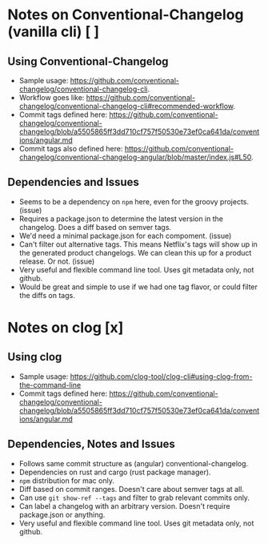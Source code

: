 Notes on Conventional-Changelog (vanilla cli) [ ]
=============================================

Using Conventional-Changelog
----------------------------

* Sample usage: https://github.com/conventional-changelog/conventional-changelog-cli.
* Workflow goes like: https://github.com/conventional-changelog/conventional-changelog-cli#recommended-workflow.
* Commit tags defined here: https://github.com/conventional-changelog/conventional-changelog/blob/a5505865ff3dd710cf757f50530e73ef0ca641da/conventions/angular.md
* Commit tags also defined here: https://github.com/conventional-changelog/conventional-changelog-angular/blob/master/index.js#L50.

Dependencies and Issues
-----------------------

* Seems to be a dependency on `npm` here, even for the groovy projects. (issue)
* Requires a package.json to determine the latest version in the changelog. Does a diff based on semver tags.
* We'd need a minimal package.json for each compoment. (issue)
* Can't filter out alternative tags. This means Netflix's tags will show up in the generated product changelogs. We can clean this up for a product release. Or not. (issue)
* Very useful and flexible command line tool. Uses git metadata only, not github.
* Would be great and simple to use if we had one tag flavor, or could filter the diffs on tags.


Notes on clog [x]
=============

Using clog
----------

* Sample usage: https://github.com/clog-tool/clog-cli#using-clog-from-the-command-line
* Commit tags defined here: https://github.com/conventional-changelog/conventional-changelog/blob/a5505865ff3dd710cf757f50530e73ef0ca641da/conventions/angular.md

Dependencies, Notes and Issues
------------------------------

* Follows same commit structure as (angular) conventional-changelog.
* Dependencies on rust and cargo (rust package manager).
* `npm` distribution for mac only.
* Diff based on commit ranges. Doesn't care about semver tags at all.
* Can use `git show-ref --tags` and filter to grab relevant commits only.
* Can label a changelog with an arbitrary version. Doesn't require package.json or anything.
* Very useful and flexible command line tool. Uses git metadata only, not github.
